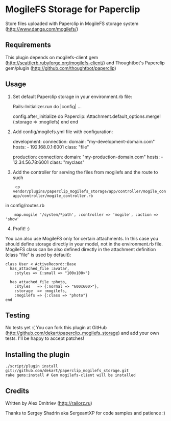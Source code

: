 MogileFS Storage for Paperclip
======================

Store files uploaded with Paperclip in MogileFS storage system (http://www.danga.com/mogilefs/)

Requirements
------------

This plugin depends on mogilefs-client gem (http://seattlerb.rubyforge.org/mogilefs-client/)
and Thoughtbot's Paperclip gem/plugin (http://github.com/thoughtbot/paperclip)

Usage
-----

1) Set default Paperclip storage in your environment.rb file:

    Rails::Initializer.run do |config|
      ...

      config.after_initialize do
        Paperclip::Attachment.default_options.merge!(:storage => :mogilefs)
      end
    end

2) Add config/mogilefs.yml file with configuration:

    development:
      connection:
        domain: "my-development-domain.com"
        hosts:
          - 192.168.0.1:6001
      class: "file"

    production:
      connection:
        domain: "my-production-domain.com"
        hosts:
          - 12.34.56.78:6001
      class: "myclass"

3) Add the controller for serving the files from mogilefs and the route to such

		cp vendor/plugins/paperclip_mogilefs_storage/app/controller/mogile_controller.rb app/controller/mogile_controller.rb

in config/routes.rb

		map.mogile '/system/*path', :controller => 'mogile', :action => 'show'


4) Profit! :)

You can also use MogileFS only for certain attachments. In this case you should
define storage directly in your model, not in the environment.rb file. MogileFS class
can be also defined directly in the attachment definition (class "file" is used by default):

    class User < ActiveRecord::Base
      has_attached_file :avatar,
        :styles => {:small => "100x100>"}

      has_attached_file :photo,
        :styles   => {:normal => "600x600>"},
        :storage  => :mogilefs,
        :mogilefs => {:class => "photo"}
    end

Testing
-------

No tests yet :( You can fork this plugin at GitHub (http://github.com/dekart/paperclip_mogilefs_storage)
and add your own tests. I'll be happy to accept patches!

Installing the plugin
------------------

    ./script/plugin install git://github.com/dekart/paperclip_mogilefs_storage.git
    rake gems:install # Gem mogilefs-client will be installed

Credits
-------

Written by Alex Dmitriev (http://railorz.ru)

Thanks to Sergey Shadrin aka SergeantXP for code samples and patience :)
